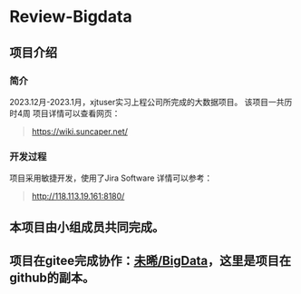 # Review-Bigdata

## 项目介绍
### 简介
2023.12月-2023.1月，xjtuser实习上程公司所完成的大数据项目。
该项目一共历时4周
项目详情可以查看网页：

> https://wiki.suncaper.net/



### 开发过程
项目采用敏捷开发，使用了Jira Software
详情可以参考：

> http://118.113.19.161:8180/


## 本项目由小组成员共同完成。
## 项目在gitee完成协作：[未晞/BigData](https://gitee.com/lingchen47/big-data)，这里是项目在github的副本。
